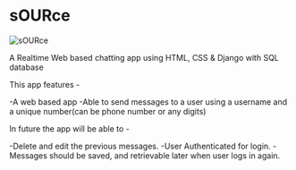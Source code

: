 # sOURce

![sOURce](https://user-images.githubusercontent.com/75982198/200383848-c7807448-fa7b-48a0-bd76-e9af72b7d7a2.PNG)


A Realtime Web based chatting app using HTML, CSS &amp; Django with SQL database


This app features -

 -A web based app
 -Able to send messages to a user using a username and a unique number(can be phone number or any digits)


In future the app will be able to -

-Delete and edit the previous messages.
-User Authenticated for login.
-Messages should be saved, and retrievable later when user logs in again.

